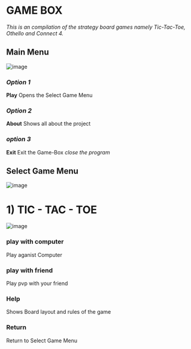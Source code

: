 # **GAME BOX**

*This is an compilation of the strategy board games namely Tic-Tac-Toe, Othello and Connect 4.*

## **Main Menu**
![image](https://user-images.githubusercontent.com/70059483/204999748-83d57085-bee0-4bdb-82fa-c5a2a9c2e6fa.png)

### *Option 1*
**Play** Opens the Select Game Menu

### *Option 2*
**About** Shows all about the project

### *option 3*
**Exit** Exit the Game-Box *close the program*

## **Select Game Menu**
![image](https://user-images.githubusercontent.com/70059483/205031969-4b669fb9-d429-42c8-908d-4c5786e16410.png)

# 1) TIC - TAC - TOE
![image](https://user-images.githubusercontent.com/70059483/205033592-826fb5a9-f355-4f4a-8a60-b1b5ac971905.png)

### **play with computer** 
Play aganist Computer

### **play with friend** 
Play pvp with your friend

### **Help** 
Shows Board layout and rules of the game

### **Return** 
Return to Select Game Menu



